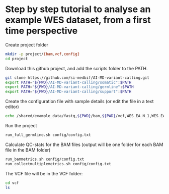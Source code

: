 # Step by step tutorial to analyse an example WES dataset, from a first time perspective

Create project folder
```bash
mkdir -p project/{bam,vcf,config}
cd project
```

Download this github project, and add the scripts folder to the PATH.
```bash
git clone https://github.com/si-medbif/AI-MD-variant-calling.git
export PATH="${PWD}/AI-MD-variant-calling/somatic":$PATH
export PATH="${PWD}/AI-MD-variant-calling/germline":$PATH
export PATH="${PWD}/AI-MD-variant-calling/support":$PATH
```

Create the configuration file with sample details (or edit the file in a text editor)
```bash
echo /shared/example_data/fastq,${PWD}/bam,${PWD}/vcf,WES_EA_N_1,WES_EA_N_1_R1.fastq.gz,WES_EA_N_1_R2.fastq.gz > config/config.txt
```

Run the project
```bash
run_full_germline.sh config/config.txt
```

Calculate QC-stats for the BAM files (output will be one folder for each BAM file in the BAM folder)
```bash
run_bammetrics.sh config/config.txt
run_collectmultiplemetrics.sh config/config.txt
```

The VCF file will be in the VCF folder:
```bash
cd vcf
ls
```


